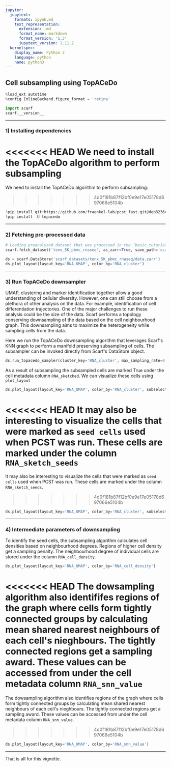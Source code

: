 ```yaml
---
jupyter:
  jupytext:
    formats: ipynb,md
    text_representation:
      extension: .md
      format_name: markdown
      format_version: '1.3'
      jupytext_version: 1.11.2
  kernelspec:
    display_name: Python 3
    language: python
    name: python3
---
```


## Cell subsampling using TopACeDo

```python
%load_ext autotime
%config InlineBackend.figure_format = 'retina'

import scarf
scarf.__version__
```

---
### 1) Installing dependencies


<<<<<<< HEAD
We need to install the TopACeDo algorithm to perform subsampling
=======
We need to install the TopACeDo algorithm to perform subsampling:
>>>>>>> 4d0f181b87f12bf0e9e17e05178d697066e5104b

```python
!pip install git+https://github.com/fraenkel-lab/pcst_fast.git@deb3236cc26ee9fee77d5af40fac3f12bb753850
!pip install -U topacedo
```

---
### 2) Fetching pre-processed data

```python
# Loading preanalyzed dataset that was processed in the `basic_tutorial` vignette
scarf.fetch_dataset('tenx_5K_pbmc_rnaseq', as_zarr=True, save_path='scarf_datasets')
```

```python
ds = scarf.DataStore('scarf_datasets/tenx_5K_pbmc_rnaseq/data.zarr')
ds.plot_layout(layout_key='RNA_UMAP', color_by='RNA_cluster')
```

---
### 3) Run TopACeDo downsampler


UMAP, clustering and marker identification together allow a good understanding of cellular diversity. However, one can still choose from a plethora of other analysis on the data. For example, identification of cell differentiation trajectories. One of the major challenges to run these analysis could be the size of the data. Scarf performs a topology conserving downsampling of the data based on the cell neighbourhood graph. This downsampling aims to maximize the heterogeneity while sampling cells from the data.

Here we run the TopACeDo downsampling algorithm that leverages Scarf's KNN graph to perform a manifold preserving subsampling of cells. The subsampler can be invoked directly from Scarf's DataStore object.

```python
ds.run_topacedo_sampler(cluster_key='RNA_cluster', max_sampling_rate=0.1)
```

As a result of subsampling the subsampled cells are marked True under the cell metadata column `RNA_sketched`. We can visualize these cells using `plot_layout`

```python
ds.plot_layout(layout_key='RNA_UMAP', color_by='RNA_cluster', subselection_key='RNA_sketched')
```

<<<<<<< HEAD
It may also be interesting to visualize the cells that were marked as `seed cells` used when PCST was run. These cells are marked under the column `RNA_sketch_seeds`
=======
It may also be interesting to visualize the cells that were marked as `seed cells` used when PCST was run. These cells are marked under the column `RNA_sketch_seeds`.
>>>>>>> 4d0f181b87f12bf0e9e17e05178d697066e5104b

```python
ds.plot_layout(layout_key='RNA_UMAP', color_by='RNA_cluster', subselection_key='RNA_sketch_seeds')
```

---
### 4) Intermediate parameters of downsampling


To identify the seed cells, the subsampling algorithm calculates cell densities based on neighbourhood degrees. Regions of higher cell density get a sampling penalty. The neighbourhood degree of individual cells are stored under the column `RNA_cell_density`.

```python
ds.plot_layout(layout_key='RNA_UMAP', color_by='RNA_cell_density')
```

<<<<<<< HEAD
The dowsampling algorithm also identififes regions of the graph where cells form tightly connected groups by calculating mean shared nearest neighbours of each cell's nieghbours. The tightly connected regions get a sampling award. These values can be accessed from under the cell metadata column `RNA_snn_value`
=======
The dowsampling algorithm also identifies regions of the graph where cells form tightly connected groups by calculating mean shared nearest neighbours of each cell's nieghbours. The tightly connected regions get a sampling award. These values can be accessed from under the cell metadata column `RNA_snn_value`.
>>>>>>> 4d0f181b87f12bf0e9e17e05178d697066e5104b

```python
ds.plot_layout(layout_key='RNA_UMAP', color_by='RNA_snn_value')
```

---
That is all for this vignette.

